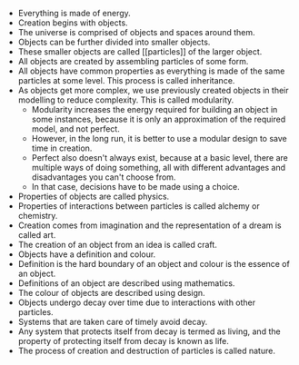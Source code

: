 - Everything is made of energy.
- Creation begins with objects.
- The universe is comprised of objects and spaces around them.
- Objects can be further divided into smaller objects.
- These smaller objects are called [[particles]] of the larger object.
- All objects are created by assembling particles of some form.
- All objects have common properties as everything is made of the same particles at some level. This process is called inheritance.
- As objects get more complex, we use previously created objects in their modelling to reduce complexity. This is called modularity.
	- Modularity increases the energy required for building an object in some instances, because it is only an approximation of the required model, and not perfect. 
	- However, in the long run, it is better to use a modular design to save time in creation.
	- Perfect also doesn't always exist, because at a basic level, there are multiple ways of doing something, all with different advantages and disadvantages you can't choose from.
	- In that case, decisions have to be made using a choice.
- Properties of objects are called physics.
- Properties of interactions between particles is called alchemy or chemistry.
- Creation comes from imagination and the representation of a dream is called art.
- The creation of an object from an idea is called craft.
- Objects have a definition and colour.
- Definition is the hard boundary of an object and colour is the essence of an object.
- Definitions of an object are described using mathematics.
- The colour of objects are described using design.
- Objects undergo decay over time due to interactions with other particles.
- Systems that are taken care of timely avoid decay.
- Any system that protects itself from decay is termed as living, and the property of protecting itself from decay is known as life.
- The process of creation and destruction of particles is called nature.